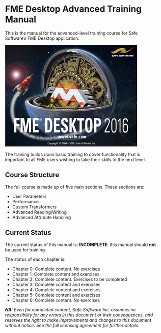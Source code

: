 # FME Desktop Advanced Training Manual #

This is the manual for the advanced-level training course for Safe Software’s FME Desktop application.

<!--This file duplicates a little of the content to follow, but is added here because the content of this file is used for the landing page on GitBook-->

![](./DesktopBasic0Introduction/Images/Img0.0.FMEAboutScreen.png)

The training builds upon basic training to cover functionality that is important to all FME users wishing to take their skills to the next level.

## Course Structure ##

The full course is made up of five main sections. These sections are:

- User Parameters
- Performance
- Custom Transformers
- Advanced Reading/Writing
- Advanced Attribute Handling

## Current Status ##

The current status of this manual is: **INCOMPLETE**: this manual should **not** be used for training

The status of each chapter is:

- Chapter 0: Complete content. No exercises
- Chapter 1: Complete content and exercises
- Chapter 2: Complete content. Exercises to be completed
- Chapter 3: Complete content and exercises
- Chapter 4: Complete content and exercises
- Chapter 5: Complete content and exercises
- Chapter 6: Complete content. No exercises
 
***NB:*** *Even for completed content, Safe Software Inc. assumes no responsibility for any errors in this document or their consequences, and reserves the right to make improvements and changes to this document without notice. See the full licensing agreement for further details.*
